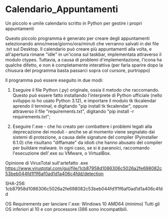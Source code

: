 # Calendario_Appuntamenti
Un piccolo e umile calendario scritto in Python per gestire i propri appuntamenti

Questo piccolo programma è generato per creare degli appuntamenti selezionando anno/mese/giorno/ora/minuti che verranno salvati in dei file .txt sul Desktop.
Il calendario può creare più appuntamenti alla volta, e all'apertura rimane "idle" in un'icona sul taskbar, implementata attraverso il modulo ctypes. Tuttavia, a causa di problemi d'implementazione, l'icona ha qualche difetto, e non è completamente interattiva (per farla sparire dopo la chiusura del programma basta passarci sopra col cursore, purtroppo)

Il programma può essere eseguito in due modi:

1. Eseguire il file Python (.py) originale, ossia il metodo che raccomando. Questo può essere fatto installando l'interprete di Python ufficiale (nello sviluppo io ho usato Python 3.12), e importare il modulo tk tkcalendar aprendo il terminal, e digitando
   "pip install tk tkcalendar", oppure attraverso il file "requirements.txt", digitando "pip install -r requirements.txt";

2. Eseguire l'.exe - che ho creato per combattere i problemi legati alla deprecazione dei moduli - anche se al momento viene segnalato dai sistemi di protezione, a causa delle signature del compiler (Pyinstaller 6.1.0) che risultano       "diffamate" da idioti che hanno abusato del compiler per buildare malware.
   In ogni caso, se si è paranoici, raccomando l'esecuzione dell'.exe su VMware, o VirtualBox.

Opinione di VirusTotal sull'artefatto .exe
https://www.virustotal.com/gui/file/1cb87958d1086306c5026a2fe698082c53beb044fd1f1f6af0ad1d1a406c4fdd/detection

SHA-256: 1cb87958d1086306c5026a2fe698082c53beb044fd1f1f6af0ad1d1a406c4fdd

OS Requirements per lanciare l'.exe: Windows 10 AMD64 (minimo)
Tutti gli OS inferiori al 10 e con processore i386 sono incompatibili.
